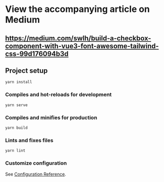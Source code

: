 # View the accompanying article on Medium
## https://medium.com/swlh/build-a-checkbox-component-with-vue3-font-awesome-tailwind-css-99d176094b3d

## Project setup
```
yarn install
```

### Compiles and hot-reloads for development
```
yarn serve
```

### Compiles and minifies for production
```
yarn build
```

### Lints and fixes files
```
yarn lint
```

### Customize configuration
See [Configuration Reference](https://cli.vuejs.org/config/).
